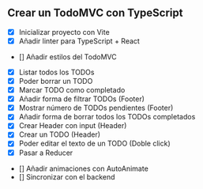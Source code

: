 ## Crear un TodoMVC con TypeScript

- [x] Inicializar proyecto con Vite
- [x] Añadir linter para TypeScript + React
- [] Añadir estilos del TodoMVC
- [x] Listar todos los TODOs
- [x] Poder borrar un TODO
- [X] Marcar TODO como completado
- [x] Añadir forma de filtrar TODOs (Footer)
- [x] Mostrar número de TODOs pendientes (Footer)
- [x] Añadir forma de borrar todos los TODOs completados
- [x] Crear Header con input (Header)
- [x] Crear un TODO (Header)
- [x] Poder editar el texto de un TODO (Doble click)
- [x] Pasar a Reducer
- [] Añadir animaciones con AutoAnimate
- [] Sincronizar con el backend